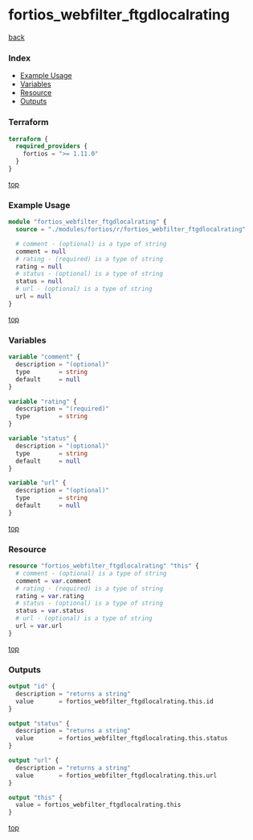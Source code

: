 # fortios_webfilter_ftgdlocalrating

[back](../fortios.md)

### Index

- [Example Usage](#example-usage)
- [Variables](#variables)
- [Resource](#resource)
- [Outputs](#outputs)

### Terraform

```terraform
terraform {
  required_providers {
    fortios = ">= 1.11.0"
  }
}
```

[top](#index)

### Example Usage

```terraform
module "fortios_webfilter_ftgdlocalrating" {
  source = "./modules/fortios/r/fortios_webfilter_ftgdlocalrating"

  # comment - (optional) is a type of string
  comment = null
  # rating - (required) is a type of string
  rating = null
  # status - (optional) is a type of string
  status = null
  # url - (optional) is a type of string
  url = null
}
```

[top](#index)

### Variables

```terraform
variable "comment" {
  description = "(optional)"
  type        = string
  default     = null
}

variable "rating" {
  description = "(required)"
  type        = string
}

variable "status" {
  description = "(optional)"
  type        = string
  default     = null
}

variable "url" {
  description = "(optional)"
  type        = string
  default     = null
}
```

[top](#index)

### Resource

```terraform
resource "fortios_webfilter_ftgdlocalrating" "this" {
  # comment - (optional) is a type of string
  comment = var.comment
  # rating - (required) is a type of string
  rating = var.rating
  # status - (optional) is a type of string
  status = var.status
  # url - (optional) is a type of string
  url = var.url
}
```

[top](#index)

### Outputs

```terraform
output "id" {
  description = "returns a string"
  value       = fortios_webfilter_ftgdlocalrating.this.id
}

output "status" {
  description = "returns a string"
  value       = fortios_webfilter_ftgdlocalrating.this.status
}

output "url" {
  description = "returns a string"
  value       = fortios_webfilter_ftgdlocalrating.this.url
}

output "this" {
  value = fortios_webfilter_ftgdlocalrating.this
}
```

[top](#index)